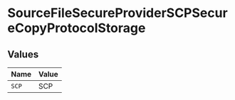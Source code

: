 # SourceFileSecureProviderSCPSecureCopyProtocolStorage


## Values

| Name  | Value |
| ----- | ----- |
| `SCP` | SCP   |